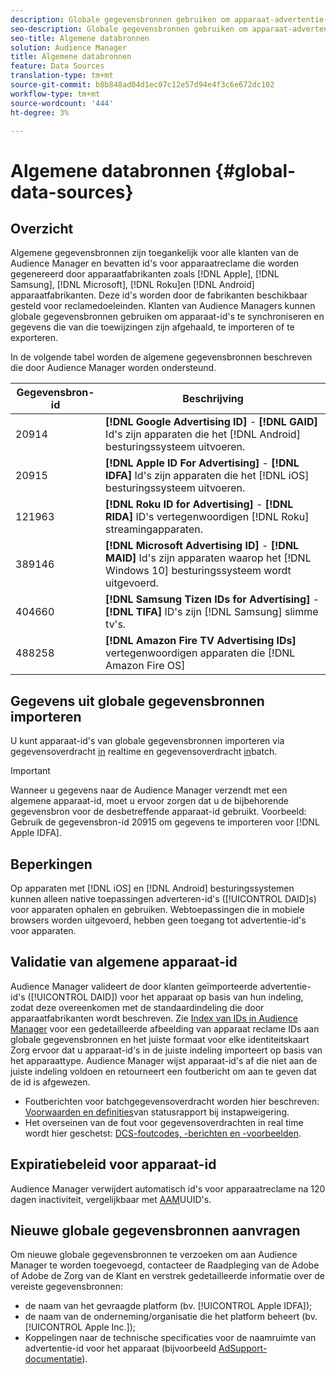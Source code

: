 ```yaml
---
description: Globale gegevensbronnen gebruiken om apparaat-advertentie-id's te importeren.
seo-description: Globale gegevensbronnen gebruiken om apparaat-advertentie-id's te importeren.
seo-title: Algemene databronnen
solution: Audience Manager
title: Algemene databronnen
feature: Data Sources
translation-type: tm+mt
source-git-commit: b8b848ad04d1ec07c12e57d94e4f3c6e672dc102
workflow-type: tm+mt
source-wordcount: '444'
ht-degree: 3%

---
```



# Algemene databronnen {#global-data-sources}

## Overzicht

Algemene gegevensbronnen zijn toegankelijk voor alle klanten van de Audience Manager en bevatten id&#39;s voor apparaatreclame die worden gegenereerd door apparaatfabrikanten zoals [!DNL Apple], [!DNL Samsung], [!DNL Microsoft], [!DNL Roku]en [!DNL Android] apparaatfabrikanten. Deze id&#39;s worden door de fabrikanten beschikbaar gesteld voor reclamedoeleinden. Klanten van Audience Managers kunnen globale gegevensbronnen gebruiken om apparaat-id&#39;s te synchroniseren en gegevens die van die toewijzingen zijn afgehaald, te importeren of te exporteren.

In de volgende tabel worden de algemene gegevensbronnen beschreven die door Audience Manager worden ondersteund.

| Gegevensbron-id | Beschrijving |
|---|---|
| 20914 | **[!DNL Google Advertising ID]** - **[!DNL GAID]** Id&#39;s zijn apparaten die het [!DNL Android] besturingssysteem uitvoeren. |
| 20915 | **[!DNL Apple ID For Advertising]** - **[!DNL IDFA]** Id&#39;s zijn apparaten die het [!DNL iOS] besturingssysteem uitvoeren. |
| 121963 | **[!DNL Roku ID for Advertising]** - **[!DNL RIDA]** ID&#39;s vertegenwoordigen [!DNL Roku] streamingapparaten. |
| 389146 | **[!DNL Microsoft Advertising ID]** - **[!DNL MAID]** Id&#39;s zijn apparaten waarop het [!DNL Windows 10] besturingssysteem wordt uitgevoerd. |
| 404660 | **[!DNL Samsung Tizen IDs for Advertising]** - **[!DNL TIFA]** ID&#39;s zijn [!DNL Samsung] slimme tv&#39;s. |
| 488258 | **[!DNL Amazon Fire TV Advertising IDs]** vertegenwoordigen apparaten die [!DNL Amazon Fire OS] |

## Gegevens uit globale gegevensbronnen importeren

U kunt apparaat-id&#39;s van globale gegevensbronnen importeren via gegevensoverdracht [in](../integration/sending-audience-data/real-time-data-integration/real-time-data-transfer.md) realtime en gegevensoverdracht [in](../integration/sending-audience-data/batch-data-transfer-explained/batch-data-transfer-explained.md)batch.

>[!IMPORTANT]
>
>Wanneer u gegevens naar de Audience Manager verzendt met een algemene apparaat-id, moet u ervoor zorgen dat u de bijbehorende gegevensbron voor de desbetreffende apparaat-id gebruikt. Voorbeeld: Gebruik de gegevensbron-id 20915 om gegevens te importeren voor [!DNL Apple IDFA].

## Beperkingen

Op apparaten met [!DNL iOS] en [!DNL Android] besturingssystemen kunnen alleen native toepassingen adverteren-id&#39;s ([!UICONTROL DAID]s) voor apparaten ophalen en gebruiken. Webtoepassingen die in mobiele browsers worden uitgevoerd, hebben geen toegang tot advertentie-id&#39;s voor apparaten.

## Validatie van algemene apparaat-id

Audience Manager valideert de door klanten geïmporteerde advertentie-id&#39;s ([!UICONTROL DAID]) voor het apparaat op basis van hun indeling, zodat deze overeenkomen met de standaardindeling die door apparaatfabrikanten wordt beschreven. Zie [Index van IDs in Audience Manager](../reference/ids-in-aam.md) voor een gedetailleerde afbeelding van apparaat reclame IDs aan globale gegevensbronnen en het juiste formaat voor elke identiteitskaart Zorg ervoor dat u apparaat-id&#39;s in de juiste indeling importeert op basis van het apparaattype. Audience Manager wijst apparaat-id&#39;s af die niet aan de juiste indeling voldoen en retourneert een foutbericht om aan te geven dat de id is afgewezen.

* Foutberichten voor batchgegevensoverdracht worden hier beschreven: [Voorwaarden en definities](../reporting/onboarding-status-report.md#report-terms-conditions)van statusrapport bij instapweigering.
* Het overseinen van de fout voor gegevensoverdrachten in real time wordt hier geschetst: [DCS-foutcodes, -berichten en -voorbeelden](../api/dcs-intro/dcs-api-reference/dcs-error-codes.md).

## Expiratiebeleid voor apparaat-id

Audience Manager verwijdert automatisch id&#39;s voor apparaatreclame na 120 dagen inactiviteit, vergelijkbaar met [AAM](../faq/faq-privacy.md)UUID&#39;s.

## Nieuwe globale gegevensbronnen aanvragen

Om nieuwe globale gegevensbronnen te verzoeken om aan Audience Manager te worden toegevoegd, contacteer de Raadpleging van de Adobe of Adobe de Zorg van de Klant en verstrek gedetailleerde informatie over de vereiste gegevensbronnen:

* de naam van het gevraagde platform (bv. [!UICONTROL Apple IDFA]);
* de naam van de onderneming/organisatie die het platform beheert (bv. [!UICONTROL Apple Inc.]);
* Koppelingen naar de technische specificaties voor de naamruimte van advertentie-id voor het apparaat (bijvoorbeeld [AdSupport-documentatie](https://developer.apple.com/documentation/adsupport)).